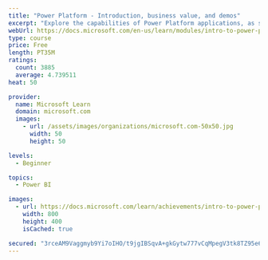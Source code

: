 ```yaml
---
title: "Power Platform - Introduction, business value, and demos"
excerpt: "Explore the capabilities of Power Platform applications, as seen in demonstrations and customer case studies."
webUrl: https://docs.microsoft.com/en-us/learn/modules/intro-to-power-platform-mba/
type: course
price: Free
length: PT35M
ratings:
  count: 3885
  average: 4.739511
heat: 50

provider:
  name: Microsoft Learn
  domain: microsoft.com
  images:
    - url: /assets/images/organizations/microsoft.com-50x50.jpg
      width: 50
      height: 50

levels:
  - Beginner

topics:
  - Power BI

images:
  - url: https://docs.microsoft.com/learn/achievements/intro-to-power-platform-social.png
    width: 800
    height: 400
    isCached: true

secured: "3rceAM9Vaggmyb9Yi7oIHO/t9jgIBSqvA+gkGytw777vCqMpegV3tk8TZ95e6GeOhO5OaHMvGwWyPGltaa7FHcplY/ZAkZvsY0mR0Xbp6nOOfiYOKjdShivbFgNlZZDka94BNTigYl8heibkeDa6hY8eto1BVtEn16xTPp53be9w16DB+0m9df7ajehZLgZE9NCmi6OBSaMbUvHnP8lPdhJOYpGjju1IT2tg6XnupRl+9QXqbMv5ATTj3xMvuXqPNQMCjyznM4hHjfl+4gjN2BkaGNZM8GlxZIiT5FnFaShnKLpcP4hhu7daFPdD3b32etD274E5WWhqALz29VsmALluE+FCStyA0iPPAFN3ruFnYB/uD3GxRuxDRrZTDjqCFjWlWYTQ6SZ4bDPvEyLCx16Dfe1498Gwq4Vo4YWaP6U=;PglvboqOb/fWoIOxyikhYA=="
---
```


